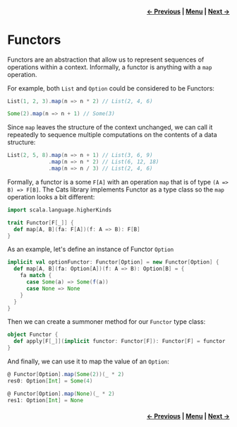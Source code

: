 <h4 align="right">
    <a href="lesson3_2_semigroups.md">← Previous</a> |
    <a href="../README.md">Menu</a> |
    <a href="lesson3_4_higher_kinded_types.md">Next →</a>
</h4>

<h1>Functors</h1>

Functors are an abstraction that allow us to represent sequences of operations within a context. Informally, a functor 
is anything with a `map` operation. 

For example, both `List` and `Option` could be considered to be Functors:

```scala
List(1, 2, 3).map(n => n * 2) // List(2, 4, 6)
```

```scala
Some(2).map(n => n + 1) // Some(3)
```

Since `map` leaves the structure of the context unchanged, we can call it repeatedly to sequence multiple computations 
on the contents of a data structure:

```scala
List(2, 5, 8).map(n => n + 1) // List(3, 6, 9)
             .map(n => n * 2) // List(6, 12, 18)
             .map(n => n / 3) // List(2, 4, 6)
```

Formally, a functor is a some `F[A]` with an operation `map` that is of type `(A => B) => F[B]`. The Cats library 
implements Functor as a type class so the `map` operation looks a bit different:

```scala
import scala.language.higherKinds

trait Functor[F[_]] {
  def map[A, B](fa: F[A])(f: A => B): F[B]
}
```

As an example, let's define an instance of Functor `Option`

```scala
implicit val optionFunctor: Functor[Option] = new Functor[Option] {
  def map[A, B](fa: Option[A])(f: A => B): Option[B] = {
    fa match {
      case Some(a) => Some(f(a))
      case None => None
    }
  }
}
```

Then we can create a summoner method for our `Functor` type class:

```scala
object Functor {
  def apply[F[_]](implicit functor: Functor[F]): Functor[F] = functor
}
```

And finally, we can use it to map the value of an `Option`:

```scala
@ Functor[Option].map(Some(2))(_ * 2)
res0: Option[Int] = Some(4)

@ Functor[Option].map(None)(_ * 2)
res1: Option[Int] = None
```

<h4 align="right">
    <a href="lesson3_2_semigroups.md">← Previous</a> |
    <a href="../README.md">Menu</a> |
    <a href="lesson3_4_higher_kinded_types.md">Next →</a>
</h4>